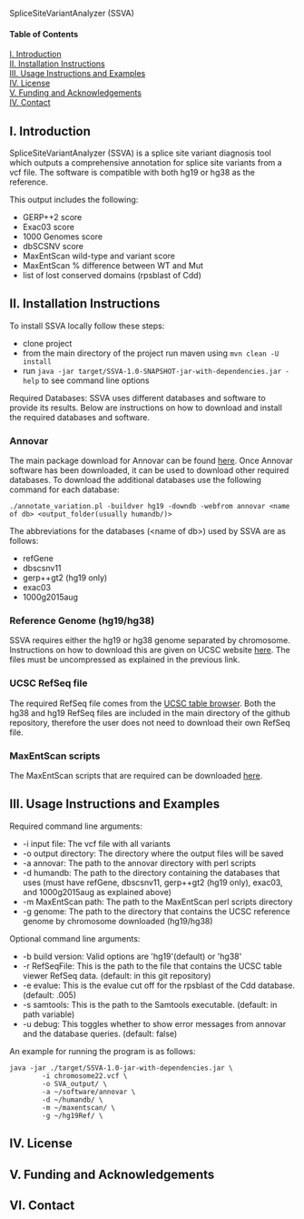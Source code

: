 SpliceSiteVariantAnalyzer (SSVA)

#### Table of Contents  
[I. Introduction](#introduction)  
[II. Installation Instructions](#installation)  
[III. Usage Instructions and Examples](#instruct)   
[IV. License](#license)   
[V. Funding and Acknowledgements](#funding)   
[IV. Contact](#contact)   


<a name="introduction"/>   

## I. Introduction

SpliceSiteVariantAnalyzer (SSVA) is a splice site variant diagnosis tool which outputs a comprehensive annotation for splice site variants from a vcf file. The software is compatible with both hg19 or hg38 as the reference.

This output includes the following:
  - GERP++2 score
  - Exac03 score
  - 1000 Genomes score
  - dbSCSNV score
  - MaxEntScan wild-type and variant score
  - MaxEntScan % difference between WT and Mut
  - list of lost conserved domains (rpsblast of Cdd)  
  

<a name="installation"/>

## II. Installation Instructions

To install SSVA locally follow these steps:
  - clone project
  - from the main directory of the project run maven using `mvn clean -U install`
  - run `java -jar target/SSVA-1.0-SNAPSHOT-jar-with-dependencies.jar -help` to see command line options

Required Databases:
  SSVA uses different databases and software to provide its results. Below are instructions on how to download and install
  the required databases and software.
  

### Annovar

The main package download for Annovar can be found [here](http://annovar.openbioinformatics.org/en/latest/user-guide/download/). Once Annovar software has been downloaded, it can be used to download other required databases. To
download the additional databases use the following command for each database:

`./annotate_variation.pl -buildver hg19 -downdb -webfrom annovar <name of db> <output_folder(usually humandb/)>`

The abbreviations for the databases (\<name of db\>) used by SSVA are as follows:
  - refGene
  - dbscsnv11
  - gerp++gt2 (hg19 only)
  - exac03
  - 1000g2015aug
  
### Reference Genome (hg19/hg38)

SSVA requires either the hg19 or hg38 genome separated by chromosome. Instructions on how to download this are given on UCSC website [here](http://hgdownload.cse.ucsc.edu/goldenPath/hg19/chromosomes/). The files must be uncompressed as explained in the previous
link.

### UCSC RefSeq file

The required RefSeq file comes from the [UCSC table browser](https://genome.ucsc.edu/cgi-bin/hgTables). Both the hg38 and hg19 RefSeq files are included in the main directory of the github repository, therefore the user does not need to download their own RefSeq file.

### MaxEntScan scripts

The MaxEntScan scripts that are required can be downloaded [here](https://github.com/razZ0r/maxentscan.git).
  

<a name="instruct"/>

## III. Usage Instructions and Examples

Required command line arguments:
- -i input file:  The vcf file with all variants
- -o output directory:  The directory where the output files will be saved
- -a annovar: The path to the annovar directory with perl scripts
- -d humandb:  The path to the directory containing the databases that uses (must have refGene, dbscsnv11, gerp++gt2 (hg19 only), exac03, and  1000g2015aug as explained above)
- -m MaxEntScan path:  The path to the MaxEntScan perl scripts directory
- -g genome:  The path to the directory that contains the   UCSC   reference    genome   by   chromosome downloaded (hg19/hg38)

Optional command line arguments:
- -b build version:  Valid options are 'hg19'(default) or 'hg38'
- -r RefSeqFile:  This is the path to the file that contains the UCSC table viewer RefSeq data. (default: in this git repository)
- -e evalue:  This is the evalue cut off for the rpsblast of the Cdd database. (default: .005)
- -s samtools:  This is the path to the Samtools executable. (default: in path variable)
- -u debug: This toggles whether to show error messages from annovar and the database queries. (default: false)

An example for running the program is as follows:

```
java -jar ./target/SSVA-1.0-jar-with-dependencies.jar \
        -i chromosome22.vcf \
        -o SVA_output/ \
        -a ~/software/annovar \
        -d ~/humandb/ \
        -m ~/maxentscan/ \
        -g ~/hg19Ref/ \
```

<a name="license"/>

## IV. License

<a name="funding"/>

## V. Funding and Acknowledgements

<a name="contact"/>

## VI. Contact

